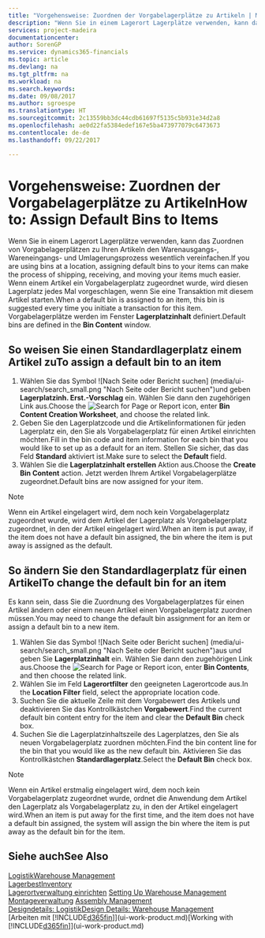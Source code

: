 ```yaml
---
title: "Vorgehensweise: Zuordnen der Vorgabelagerplätze zu Artikeln | Microsoft Docs"
description: "Wenn Sie in einem Lagerort Lagerplätze verwenden, kann das Zuordnen von Vorgabelagerplätzen zu Ihren Artikeln den Warenausgangs-, Wareneingangs- und Umlagerungsprozess wesentlich vereinfachen. Wenn einem Artikel ein Vorgabelagerplatz zugeordnet wurde, wird diesen Lagerplatz jedes Mal vorgeschlagen, wenn Sie eine Transaktion mit diesem Artikel starten."
services: project-madeira
documentationcenter: 
author: SorenGP
ms.service: dynamics365-financials
ms.topic: article
ms.devlang: na
ms.tgt_pltfrm: na
ms.workload: na
ms.search.keywords: 
ms.date: 09/08/2017
ms.author: sgroespe
ms.translationtype: HT
ms.sourcegitcommit: 2c13559bb3dc44cdb61697f5135c5b931e34d2a8
ms.openlocfilehash: ae0d22fa5384edef167e5ba473977079c6473673
ms.contentlocale: de-de
ms.lasthandoff: 09/22/2017

---
```

# <a name="how-to-assign-default-bins-to-items"></a><span data-ttu-id="46b64-104">Vorgehensweise: Zuordnen der Vorgabelagerplätze zu Artikeln</span><span class="sxs-lookup"><span data-stu-id="46b64-104">How to: Assign Default Bins to Items</span></span>
<span data-ttu-id="46b64-105">Wenn Sie in einem Lagerort Lagerplätze verwenden, kann das Zuordnen von Vorgabelagerplätzen zu Ihren Artikeln den Warenausgangs-, Wareneingangs- und Umlagerungsprozess wesentlich vereinfachen.</span><span class="sxs-lookup"><span data-stu-id="46b64-105">If you are using bins at a location, assigning default bins to your items can make the process of shipping, receiving, and moving your items much easier.</span></span> <span data-ttu-id="46b64-106">Wenn einem Artikel ein Vorgabelagerplatz zugeordnet wurde, wird diesen Lagerplatz jedes Mal vorgeschlagen, wenn Sie eine Transaktion mit diesem Artikel starten.</span><span class="sxs-lookup"><span data-stu-id="46b64-106">When a default bin is assigned to an item, this bin is suggested every time you initiate a transaction for this item.</span></span> <span data-ttu-id="46b64-107">Vorgabelagerplätze werden im Fenster **Lagerplatzinhalt** definiert.</span><span class="sxs-lookup"><span data-stu-id="46b64-107">Default bins are defined in the **Bin Content** window.</span></span>  

## <a name="to-assign-a-default-bin-to-an-item"></a><span data-ttu-id="46b64-108">So weisen Sie einen Standardlagerplatz einem Artikel zu</span><span class="sxs-lookup"><span data-stu-id="46b64-108">To assign a default bin to an item</span></span>
1.  <span data-ttu-id="46b64-109">Wählen Sie das Symbol ![Nach Seite oder Bericht suchen] (media/ui-search/search_small.png "Nach Seite oder Bericht suchen")und geben **Lagerplatzinh. Erst.-Vorschlag** ein. Wählen Sie dann den zugehörigen Link aus.</span><span class="sxs-lookup"><span data-stu-id="46b64-109">Choose the ![Search for Page or Report](media/ui-search/search_small.png "Search for Page or Report icon") icon, enter **Bin Content Creation Worksheet**, and choose the related link.</span></span>  
2.  <span data-ttu-id="46b64-110">Geben Sie den Lagerplatzcode und die Artikelinformationen für jeden Lagerplatz ein, den Sie als Vorgabelagerplatz für einen Artikel einrichten möchten.</span><span class="sxs-lookup"><span data-stu-id="46b64-110">Fill in the bin code and item information for each bin that you would like to set up as a default for an item.</span></span> <span data-ttu-id="46b64-111">Stellen Sie sicher, das das Feld **Standard** aktiviert ist.</span><span class="sxs-lookup"><span data-stu-id="46b64-111">Make sure to select the **Default** field.</span></span>  
3.  <span data-ttu-id="46b64-112">Wählen Sie die **Lagerplatzinhalt erstellen** Aktion aus.</span><span class="sxs-lookup"><span data-stu-id="46b64-112">Choose the **Create Bin Content** action.</span></span> <span data-ttu-id="46b64-113">Jetzt werden Ihrem Artikel Vorgabelagerplätze zugeordnet.</span><span class="sxs-lookup"><span data-stu-id="46b64-113">Default bins are now assigned for your item.</span></span>  

> [!NOTE]  
>  <span data-ttu-id="46b64-114">Wenn ein Artikel eingelagert wird, dem noch kein Vorgabelagerplatz zugeordnet wurde, wird dem Artikel der Lagerplatz als Vorgabelagerplatz zugeordnet, in den der Artikel eingelagert wird.</span><span class="sxs-lookup"><span data-stu-id="46b64-114">When an item is put away, if the item does not have a default bin assigned, the bin where the item is put away is assigned as the default.</span></span>  

## <a name="to-change-the-default-bin-for-an-item"></a><span data-ttu-id="46b64-115">So ändern Sie den Standardlagerplatz für einen Artikel</span><span class="sxs-lookup"><span data-stu-id="46b64-115">To change the default bin for an item</span></span>  
<span data-ttu-id="46b64-116">Es kann sein, dass Sie die Zuordnung des Vorgabelagerplatzes für einen Artikel ändern oder einem neuen Artikel einen Vorgabelagerplatz zuordnen müssen.</span><span class="sxs-lookup"><span data-stu-id="46b64-116">You may need to change the default bin assignment for an item or assign a default bin to a new item.</span></span>    
1.  <span data-ttu-id="46b64-117">Wählen Sie das Symbol ![Nach Seite oder Bericht suchen] (media/ui-search/search_small.png "Nach Seite oder Bericht suchen")aus und geben Sie **Lagerplatzinhalt** ein. Wählen Sie dann den zugehörigen Link aus.</span><span class="sxs-lookup"><span data-stu-id="46b64-117">Choose the ![Search for Page or Report](media/ui-search/search_small.png "Search for Page or Report icon") icon, enter **Bin Contents**, and then choose the related link.</span></span>  
2.  <span data-ttu-id="46b64-118">Wählen Sie im Feld **Lagerortfilter** den geeigneten Lagerortcode aus.</span><span class="sxs-lookup"><span data-stu-id="46b64-118">In the **Location Filter** field, select the appropriate location code.</span></span>  
3.  <span data-ttu-id="46b64-119">Suchen Sie die aktuelle Zeile mit dem Vorgabewert des Artikels und deaktivieren Sie das Kontrollkästchen **Vorgabewert**.</span><span class="sxs-lookup"><span data-stu-id="46b64-119">Find the current default bin content entry for the item and clear the **Default Bin** check box.</span></span>  
4.  <span data-ttu-id="46b64-120">Suchen Sie die Lagerplatzinhaltszeile des Lagerplatzes, den Sie als neuen Vorgabelagerplatz zuordnen möchten.</span><span class="sxs-lookup"><span data-stu-id="46b64-120">Find the bin content line for the bin that you would like as the new default bin.</span></span> <span data-ttu-id="46b64-121">Aktivieren Sie das Kontrollkästchen **Standardlagerplatz**.</span><span class="sxs-lookup"><span data-stu-id="46b64-121">Select the **Default Bin** check box.</span></span>  

> [!NOTE]  
>  <span data-ttu-id="46b64-122">Wenn ein Artikel erstmalig eingelagert wird, dem noch kein Vorgabelagerplatz zugeordnet wurde, ordnet die Anwendung dem Artikel den Lagerplatz als Vorgabelagerplatz zu, in den der Artikel eingelagert wird.</span><span class="sxs-lookup"><span data-stu-id="46b64-122">When an item is put away for the first time, and the item does not have a default bin assigned, the system will assign the bin where the item is put away as the default bin for the item.</span></span>  

## <a name="see-also"></a><span data-ttu-id="46b64-123">Siehe auch</span><span class="sxs-lookup"><span data-stu-id="46b64-123">See Also</span></span>  
[<span data-ttu-id="46b64-124">Logistik</span><span class="sxs-lookup"><span data-stu-id="46b64-124">Warehouse Management</span></span>](warehouse-manage-warehouse.md)  
[<span data-ttu-id="46b64-125">Lagerbest</span><span class="sxs-lookup"><span data-stu-id="46b64-125">Inventory</span></span>](inventory-manage-inventory.md)  
<span data-ttu-id="46b64-126">[Lagerortverwaltung einrichten](warehouse-setup-warehouse.md)   </span><span class="sxs-lookup"><span data-stu-id="46b64-126">[Setting Up Warehouse Management](warehouse-setup-warehouse.md)   </span></span>  
<span data-ttu-id="46b64-127">[Montageverwaltung](assembly-assemble-items.md)  </span><span class="sxs-lookup"><span data-stu-id="46b64-127">[Assembly Management](assembly-assemble-items.md)  </span></span>  
[<span data-ttu-id="46b64-128">Designdetails: Logistik</span><span class="sxs-lookup"><span data-stu-id="46b64-128">Design Details: Warehouse Management</span></span>](design-details-warehouse-management.md)  
<span data-ttu-id="46b64-129">[Arbeiten mit [!INCLUDE[d365fin](includes/d365fin_md.md)]](ui-work-product.md)</span><span class="sxs-lookup"><span data-stu-id="46b64-129">[Working with [!INCLUDE[d365fin](includes/d365fin_md.md)]](ui-work-product.md)</span></span>

